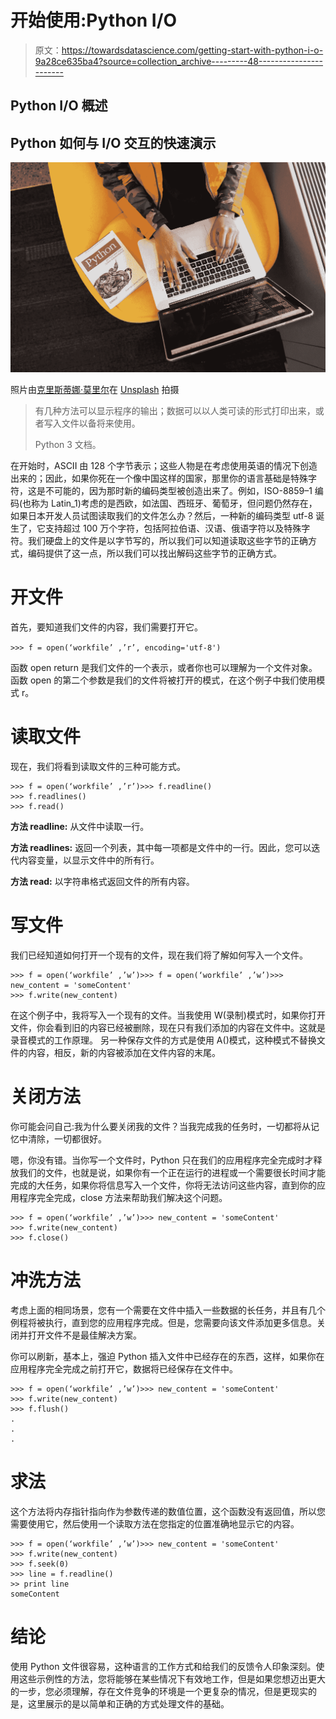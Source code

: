 # 开始使用:Python I/O

> 原文：<https://towardsdatascience.com/getting-start-with-python-i-o-9a28ce635ba4?source=collection_archive---------48----------------------->

## Python I/O 概述

## Python 如何与 I/O 交互的快速演示

![](img/810058a93097118f26c91f8ceef0146f.png)

照片由[克里斯蒂娜·莫里尔](https://www.pexels.com/pt-br/@divinetechygirl)在 [Unsplash](https://unsplash.com/?utm_source=medium&utm_medium=referral) 拍摄

> 有几种方法可以显示程序的输出；数据可以以人类可读的形式打印出来，或者写入文件以备将来使用。
> 
> Python 3 文档。

在开始时，ASCII 由 128 个字节表示；这些人物是在考虑使用英语的情况下创造出来的；因此，如果你死在一个像中国这样的国家，那里你的语言基础是特殊字符，这是不可能的，因为那时新的编码类型被创造出来了。例如，ISO-8859–1 编码(也称为 Latin_1)考虑的是西欧，如法国、西班牙、葡萄牙，但问题仍然存在，如果日本开发人员试图读取我们的文件怎么办？然后，一种新的编码类型 utf-8 诞生了，它支持超过 100 万个字符，包括阿拉伯语、汉语、俄语字符以及特殊字符。我们硬盘上的文件是以字节写的，所以我们可以知道读取这些字节的正确方式，编码提供了这一点，所以我们可以找出解码这些字节的正确方式。

# 开文件

首先，要知道我们文件的内容，我们需要打开它。

`>>> f = open(‘workfile’ ,’r’, encoding='utf-8')`

函数 open return 是我们文件的一个表示，或者你也可以理解为一个文件对象。函数 open 的第二个参数是我们的文件将被打开的模式，在这个例子中我们使用模式 r。

# 读取文件

现在，我们将看到读取文件的三种可能方式。

```
>>> f = open(‘workfile’ ,’r’)>>> f.readline()
>>> f.readlines()
>>> f.read()
```

**方法 readline:** 从文件中读取一行。

**方法 readlines:** 返回一个列表，其中每一项都是文件中的一行。因此，您可以迭代内容变量，以显示文件中的所有行。

**方法 read:** 以字符串格式返回文件的所有内容。

# **写文件**

我们已经知道如何打开一个现有的文件，现在我们将了解如何写入一个文件。

```
>>> f = open(‘workfile’ ,’w’)>>> f = open(‘workfile’ ,’w’)>>> new_content = 'someContent'
>>> f.write(new_content)
```

在这个例子中，我将写入一个现有的文件。当我使用 W(录制)模式时，如果你打开文件，你会看到旧的内容已经被删除，现在只有我们添加的内容在文件中。这就是录音模式的工作原理。
另一种保存文件的方式是使用 A()模式，这种模式不替换文件的内容，相反，新的内容被添加在文件内容的末尾。

# 关闭方法

你可能会问自己:我为什么要关闭我的文件？当我完成我的任务时，一切都将从记忆中清除，一切都很好。

嗯，你没有错。当你写一个文件时，Python 只在我们的应用程序完全完成时才释放我们的文件，也就是说，如果你有一个正在运行的进程或一个需要很长时间才能完成的大任务，如果你将信息写入一个文件，你将无法访问这些内容，直到你的应用程序完全完成，close 方法来帮助我们解决这个问题。

```
>>> f = open(‘workfile’ ,’w’)>>> new_content = 'someContent'
>>> f.write(new_content)
>>> f.close()
```

# **冲洗方法**

考虑上面的相同场景，您有一个需要在文件中插入一些数据的长任务，并且有几个例程将被执行，直到您的应用程序完成。但是，您需要向该文件添加更多信息。关闭并打开文件不是最佳解决方案。

你可以刷新，基本上，强迫 Python 插入文件中已经存在的东西，这样，如果你在应用程序完全完成之前打开它，数据将已经保存在文件中。

```
>>> f = open(‘workfile’ ,’w’)>>> new_content = 'someContent'
>>> f.write(new_content)
>>> f.flush()
.
.
.
```

# **求法**

这个方法将内存指针指向作为参数传递的数值位置，这个函数没有返回值，所以您需要使用它，然后使用一个读取方法在您指定的位置准确地显示它的内容。

```
>>> f = open(‘workfile’ ,’w’)>>> new_content = 'someContent'
>>> f.write(new_content)
>>> f.seek(0)
>>> line = f.readline()
>> print line
someContent
```

# 结论

使用 Python 文件很容易，这种语言的工作方式和给我们的反馈令人印象深刻。使用这些示例性的方法，您将能够在某些情况下有效地工作，但是如果您想迈出更大的一步，您必须理解，存在文件竞争的环境是一个更复杂的情况，但是更现实的是，这里展示的是以简单和正确的方式处理文件的基础。